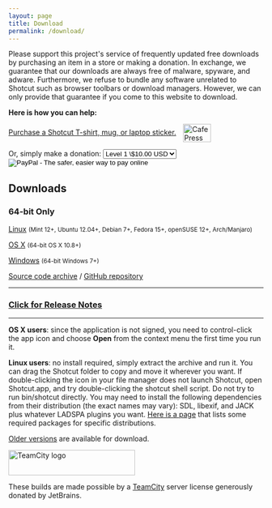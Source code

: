 ```yaml
---
layout: page
title: Download
permalink: /download/
---
```


Please support this project's service of frequently updated free
downloads by purchasing an item in a store or making a donation. In
exchange, we guarantee that our downloads are always free of malware,
spyware, and adware. Furthermore, we refuse to bundle any software
unrelated to Shotcut such as browser toolbars or download managers.
However, we can only provide that guarantee if you come to this website
to download.

**Here is how you can help:**

[Purchase a Shotcut T-shirt, mug, or laptop
sticker.](http://www.cafepress.com/meltytech)<img width="55" alt="CafePress Logo" src="http://www.shotcut.org/pub/Shotcut/Download/CafePressLogo.png" style="vertical-align: middle; margin-left: 1em;" height="36">

<form action="<https://www.paypal.com/cgi-bin/webscr>" method="post"
target="\_top"> <input type="hidden" name="cmd"
value="\_s-xclick"> <input type="hidden" name="hosted\_button\_id"
value="2NY4DR344NG34"> <input type="hidden" name="on0"
value="Contribute">Or, simply make a donation: <select
name="os0"> <option value="Level 1">Level 1 \$10.00
USD</option> <option value="Level 2">Level 2 \$5.00
USD</option> <option value="Level 3">Level 3 \$20.00
USD</option> <option value="Level 4">Level 4 \$30.00
USD</option> </select> <input type="hidden"
name="currency\_code" value="USD"> <input type="image"
src="https://www.paypalobjects.com/en_US/i/btn/btn_paynowCC_LG.gif"
border="0" name="submit" alt="PayPal - The safer, easier way to pay
online"><img width="1" alt="" src="https://www.paypalobjects.com/en_US/i/scr/pixel.gif" height="1"
border="0"> </form>

Downloads
---------

### 64-bit Only

[Linux](https://github.com/mltframework/shotcut/releases/download/v16.01/shotcut-debian7-x86_64-160102.tar.bz2)
<small>(Mint 12+, Ubuntu 12.04+, Debian 7+, Fedora 15+, openSUSE
12+, Arch/Manjaro)</small>

[OS
X](https://github.com/mltframework/shotcut/releases/download/v16.01/shotcut-osx-x86_64-160102.dmg)
<small>(64-bit OS X 10.8+)</small>

[Windows](https://github.com/mltframework/shotcut/releases/download/v16.01/shotcut-win64-160102.exe)
<small>(64-bit Windows 7+)</small>

[Source code
archive](https://github.com/mltframework/shotcut/releases/download/v16.01/shotcut-src-160102.tar.bz2)
/ [GitHub repository](https://github.com/mltframework/shotcut)

* * *

### [Click for Release Notes](/shotcut_web/download/releasenotes/)

* * *

**OS X users**: since the application is not signed, you need to
control-click the app icon and choose **Open** from the context menu the
first time you run it.

**Linux users**: no install required, simply extract the archive and run
it. You can drag the Shotcut folder to copy and move it wherever you
want. If double-clicking the icon in your file manager does not launch
Shotcut, open Shotcut.app, and try double-clicking the shotcut shell
script. Do not try to run bin/shotcut directly. You may need to install
the following dependencies from their distribution (the exact names may
vary): SDL, libexif, and JACK plus whatever LADSPA plugins you want.
[Here is a page](LinuxDistroPackages) that lists some required packages
for specific distributions.

[Older versions](https://github.com/mltframework/shotcut/releases/) are
available for download.

<a href="https://www.jetbrains.com/teamcity/"><img
width="250" alt="TeamCity logo"
src="http://www.shotcut.org/pub/Shotcut/Download/logo_teamcity.png"
style="border: 0px; vertical-align: middle" title="JetBrains TeamCity" height="50"></a>

These builds are made possible by a <a href="https://www.jetbrains.com/teamcity/">TeamCity</a> server license generously donated by JetBrains.
